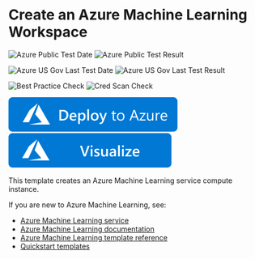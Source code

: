 # Create an Azure Machine Learning Workspace

![Azure Public Test Date](https://azurequickstartsservice.blob.core.windows.net/badges/101-machine-learning-compute-attach-dsvm/PublicLastTestDate.svg)
![Azure Public Test Result](https://azurequickstartsservice.blob.core.windows.net/badges/101-machine-learning-compute-attach-dsvm/PublicDeployment.svg)

![Azure US Gov Last Test Date](https://azurequickstartsservice.blob.core.windows.net/badges/101-machine-learning-compute-attach-dsvm/FairfaxLastTestDate.svg)
![Azure US Gov Last Test Result](https://azurequickstartsservice.blob.core.windows.net/badges/101-machine-learning-compute-attach-dsvm/FairfaxDeployment.svg)

![Best Practice Check](https://azurequickstartsservice.blob.core.windows.net/badges/101-machine-learning-compute-attach-dsvm/BestPracticeResult.svg)
![Cred Scan Check](https://azurequickstartsservice.blob.core.windows.net/badges/101-machine-learning-compute-attach-dsvm/CredScanResult.svg)

[![Deploy To Azure](https://raw.githubusercontent.com/Azure/azure-quickstart-templates/master/1-CONTRIBUTION-GUIDE/images/deploytoazure.svg?sanitize=true)](https://portal.azure.com/#create/Microsoft.Template/uri/https%3A%2F%2Fraw.githubusercontent.com%2FAzure%2Fazure-quickstart-templates%2Fmaster%2F101-machine-learning-compute-attach-dsvm%2Fazuredeploy.json)
[![Visualize](https://raw.githubusercontent.com/Azure/azure-quickstart-templates/master/1-CONTRIBUTION-GUIDE/images/visualizebutton.svg?sanitize=true)](http://armviz.io/#/?load=https%3A%2F%2Fraw.githubusercontent.com%2FAzure%2Fazure-quickstart-templates%2Fmaster%2F101-machine-learning-compute-attach-dsvm%2Fazuredeploy.json)

This template creates an Azure Machine Learning service compute instance.

If you are new to Azure Machine Learning, see:

- [Azure Machine Learning service](https://azure.microsoft.com/services/machine-learning-service/)
- [Azure Machine Learning documentation](https://docs.microsoft.com/azure/machine-learning/)
- [Azure Machine Learning template reference](https://docs.microsoft.com/azure/templates/microsoft.machinelearningservices/allversions)
- [Quickstart templates](https://azure.microsoft.com/resources/templates/)
